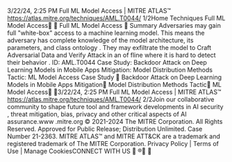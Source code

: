 3/22/24, 2:25 PM Full ML Model Access | MITRE ATLAS™
https://atlas.mitre.org/techniques/AML.T0044/ 1/2Home Techniques
Full ML Model Access󰅂 󰅂
Full ML Model Access 󰅂
Summary
Adversaries may gain full "white-box" access to a machine learning model. This
means the adversary has complete knowledge of the model architecture, its
parameters, and class ontology . They may exfiltrate the model to Craft Adversarial
Data and Verify Attack in an of fline where it is hard to detect their behavior .
ID: AML.T0044
Case Study: Backdoor Attack on Deep Learning Models in Mobile Apps
Mitigation: Model Distribution Methods
Tactic: ML Model Access
Case Study 󰅃
Backdoor Attack on Deep Learning Models in Mobile Apps
Mitigation󰅃
Model Distribution Methods
Tactic󰅃
ML Model Access󰍜 󰇙3/22/24, 2:25 PM Full ML Model Access | MITRE ATLAS™
https://atlas.mitre.org/techniques/AML.T0044/ 2/2Join our collaborative community
to shape future tool and
framework developments in AI
security , threat mitigation, bias,
privacy and other critical aspects
of AI assurance.www .mitre.org
© 2021-2024 The MITRE Corporation. All Rights Reserved.
Approved for Public Release; Distribution Unlimited. Case Number 21-2363.
MITRE ATLAS™ and MITRE ATT&CK are a trademark and registered trademark of The MITRE
Corporation.
Privacy Policy | Terms of Use | Manage CookiesCONNECT WITH US
󰅂
®󰍜 󰇙